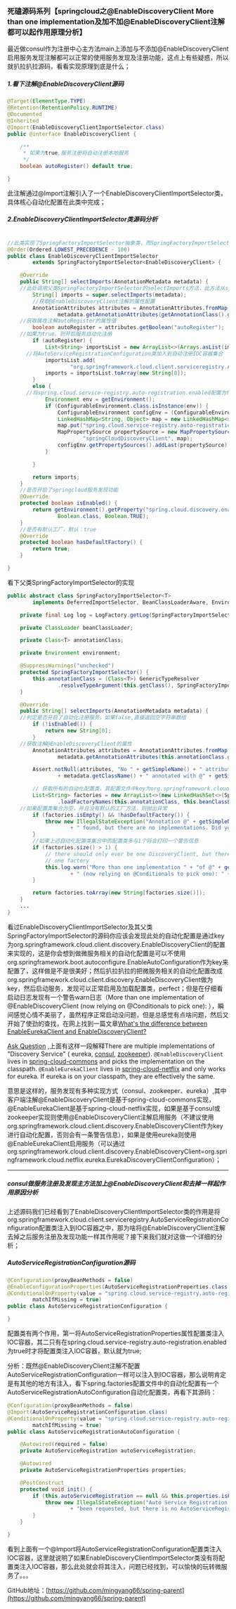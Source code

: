 ### 死磕源码系列【springcloud之@EnableDiscoveryClient More than one implementation及加不加@EnableDiscoveryClient注解都可以起作用原理分析】

最近做consul作为注册中心主方法main上添加与不添加@EnableDiscoveryClient启用服务发现注解都可以正常的使用服务发现及注册功能，这点上有些疑惑，所以就扒拉扒拉源码，看看实现原理到底是什么；

##### 1.看下注解@EnableDiscoveryClient源码

```java
@Target(ElementType.TYPE)
@Retention(RetentionPolicy.RUNTIME)
@Documented
@Inherited
@Import(EnableDiscoveryClientImportSelector.class)
public @interface EnableDiscoveryClient {

	/**
	 * 如果为true,服务注册将自动注册本地服务
	 */
	boolean autoRegister() default true;

}
```

此注解通过@Import注解引入了一个EnableDiscoveryClientImportSelector类，具体核心自动化配置在此类中完成；

##### 2.EnableDiscoveryClientImportSelector类源码分析

```java

//此类实现了SpringFactoryImportSelector抽象类，而SpringFactoryImportSelector类又实现了DeferredImportSelector接口，看到DeferredImportSelector接口如果你了解springboot自动化配置就应该很清楚在哪里会调用了，此处不再详解，不了解的可以翻看我之前的文章
@Order(Ordered.LOWEST_PRECEDENCE - 100)
public class EnableDiscoveryClientImportSelector
		extends SpringFactoryImportSelector<EnableDiscoveryClient> {

	@Override
	public String[] selectImports(AnnotationMetadata metadata) {
    //此处调用父类SpringFactoryImportSelector的selectImports方法，此方法从spring.factories配置文件中读取key为org.springframework.cloud.client.discovery.EnableDiscoveryClient的自动化配置类
		String[] imports = super.selectImports(metadata);
		//获取@EnableDiscoveryClient注解的属性配置
		AnnotationAttributes attributes = AnnotationAttributes.fromMap(
				metadata.getAnnotationAttributes(getAnnotationClass().getName(), true));
    //获取属性注解autoRegister的属性值
		boolean autoRegister = attributes.getBoolean("autoRegister");
    //如果为true，则开启服务自动化注册
		if (autoRegister) {
			List<String> importsList = new ArrayList<>(Arrays.asList(imports));
      //将AutoServiceRegistrationConfiguration类加入到自动注册IOC容器集合
			importsList.add(
					"org.springframework.cloud.client.serviceregistry.AutoServiceRegistrationConfiguration");
			imports = importsList.toArray(new String[0]);
		}
		else {
      //将spring.cloud.service-registry.auto-registration.enabled配置为false的结果加入到环境中
			Environment env = getEnvironment();
			if (ConfigurableEnvironment.class.isInstance(env)) {
				ConfigurableEnvironment configEnv = (ConfigurableEnvironment) env;
				LinkedHashMap<String, Object> map = new LinkedHashMap<>();
				map.put("spring.cloud.service-registry.auto-registration.enabled", false);
				MapPropertySource propertySource = new MapPropertySource(
						"springCloudDiscoveryClient", map);
				configEnv.getPropertySources().addLast(propertySource);
			}

		}

		return imports;
	}
	//是否开启了springcloud服务发现功能
	@Override
	protected boolean isEnabled() {
		return getEnvironment().getProperty("spring.cloud.discovery.enabled",
				Boolean.class, Boolean.TRUE);
	}
	//是否有默认工厂，默认：true
	@Override
	protected boolean hasDefaultFactory() {
		return true;
	}

}

```

看下父类SpringFactoryImportSelector的实现

```java
public abstract class SpringFactoryImportSelector<T>
		implements DeferredImportSelector, BeanClassLoaderAware, EnvironmentAware {

	private final Log log = LogFactory.getLog(SpringFactoryImportSelector.class);

	private ClassLoader beanClassLoader;

	private Class<T> annotationClass;

	private Environment environment;

	@SuppressWarnings("unchecked")
	protected SpringFactoryImportSelector() {
		this.annotationClass = (Class<T>) GenericTypeResolver
				.resolveTypeArgument(this.getClass(), SpringFactoryImportSelector.class);
	}

	@Override
	public String[] selectImports(AnnotationMetadata metadata) {
    //判定是否开启了自动化注册服务，如果false,直接返回空字符串数组
		if (!isEnabled()) {
			return new String[0];
		}
    //获取注解@EnableDiscoveryClient的属性
		AnnotationAttributes attributes = AnnotationAttributes.fromMap(
				metadata.getAnnotationAttributes(this.annotationClass.getName(), true));

		Assert.notNull(attributes, "No " + getSimpleName() + " attributes found. Is "
				+ metadata.getClassName() + " annotated with @" + getSimpleName() + "?");

		// 获取所有的自动化配置类，其配置文件中key为org.springframework.cloud.client.discovery.EnableDiscoveryClient，其中consul作为配置中心是配置文件中没有任何值，只有enurke时才有
		List<String> factories = new ArrayList<>(new LinkedHashSet<>(SpringFactoriesLoader
				.loadFactoryNames(this.annotationClass, this.beanClassLoader)));
    //如果配置类集合为空，并且没有默认的工厂方法，则抛出异常
		if (factories.isEmpty() && !hasDefaultFactory()) {
			throw new IllegalStateException("Annotation @" + getSimpleName()
					+ " found, but there are no implementations. Did you forget to include a starter?");
		}
		//如果上述自动化配置类集合中的配置类多与1个将会打印一个警告信息
		if (factories.size() > 1) {
			// there should only ever be one DiscoveryClient, but there might be more than
			// one factory
			this.log.warn("More than one implementation " + "of @" + getSimpleName()
					+ " (now relying on @Conditionals to pick one): " + factories);
		}

		return factories.toArray(new String[factories.size()]);
	}
	...
}
```

看过EnableDiscoveryClientImportSelector及其父类SpringFactoryImportSelector的源码你应该会发现此处的自动化配置是通过key为org.springframework.cloud.client.discovery.EnableDiscoveryClient的配置来实现的，这是你会想到做微服务相关的自动化配置是可以不使用org.springframework.boot.autoconfigure.EnableAutoConfiguration作为key来配置了，这样做是不是很美好；然后扒拉扒拉的把微服务相关的自动化配置改成org.springframework.cloud.client.discovery.EnableDiscoveryClient做为key，然后启动服务，发现可以正常启用及加载配置类，perfect；但是在仔细看启动日志发现有一个警告warn日志（More
than one implementation of @EnableDiscoveryClient (now relying on @Conditionals to pick one):
），瞬间感觉心情不美丽了，虽然程序正常启动没问题，但是总感觉有点啥问题，然后又开始了使劲的查找，在网上找到一篇文章[What's the difference between EnableEurekaClient and EnableDiscoveryClient?](https://stackoverflow.com/questions/31976236/whats-the-difference-between-enableeurekaclient-and-enablediscoveryclient)

[Ask Question](https://stackoverflow.com/questions/31976236/whats-the-difference-between-enableeurekaclient-and-enablediscoveryclient)
,上面有这样一段解释There are multiple implementations of "Discovery Service" (
eureka, [consul](https://github.com/spring-cloud/spring-cloud-consul), [zookeeper](https://github.com/spring-cloud/spring-cloud-zookeeper)). `@EnableDiscoveryClient`
lives in [spring-cloud-commons](https://github.com/spring-cloud/spring-cloud-commons) and picks the implementation on
the classpath. `@EnableEurekaClient` lives
in [spring-cloud-netflix](https://github.com/spring-cloud/spring-cloud-netflix/) and only works for eureka. If eureka is
on your classpath, they are effectively the same.

意思是这样的，服务发现有多种实现方式（consul、zookeeper、eureka）,其中客户端注解@EnableDiscoveryClient是基于spring-cloud-commons实现，@EnableEurekaClient是基于spring-cloud-netflix实现，如果是基于consul或zookeeper实现则使用@EnableDiscoveryClient注解启用服务（不建议使用org.springframework.cloud.client.discovery.EnableDiscoveryClient作为key进行自动化配置，否则会有一条警告信息），如果是使用eureka则使用@EnableEurekaClient启用服务（可以通过org.springframework.cloud.client.discovery.EnableDiscoveryClient=org.springframework.cloud.netflix.eureka.EurekaDiscoveryClientConfiguration）；

------

##### consul做服务注册及发现主方法加上@EnableDiscoveryClient和去掉一样起作用原因分析

>
上述源码我们已经看到了EnableDiscoveryClientImportSelector类的作用是将org.springframework.cloud.client.serviceregistry.AutoServiceRegistrationConfiguration配置类注入到IOC容器之中，那为啥将@EnableDiscoveryClient注解去掉之后服务注册及发现功能一样其作用呢？接下来我们就对这做一个详细的分析；

##### AutoServiceRegistrationConfiguration源码

```java
@Configuration(proxyBeanMethods = false)
@EnableConfigurationProperties(AutoServiceRegistrationProperties.class)
@ConditionalOnProperty(value = "spring.cloud.service-registry.auto-registration.enabled",
		matchIfMissing = true)
public class AutoServiceRegistrationConfiguration {

}
```

>
配置类有两个作用，第一将AutoServiceRegistrationProperties属性配置类注入IOC容器，其二只有在spring.cloud.service-registry.auto-registration.enabled为true时才将配置类注入IOC容器，默认就为true;

分析：既然@EnableDiscoveryClient注解不配置AutoServiceRegistrationConfiguration一样可以注入到IOC容器，那么说明肯定是有其他的地方有注入，看下spring.factories配置文件中的自动化配置有一个AutoServiceRegistrationAutoConfiguration自动化配置类，再看下其源码：

```java
@Configuration(proxyBeanMethods = false)
@Import(AutoServiceRegistrationConfiguration.class)
@ConditionalOnProperty(value = "spring.cloud.service-registry.auto-registration.enabled",
		matchIfMissing = true)
public class AutoServiceRegistrationAutoConfiguration {

	@Autowired(required = false)
	private AutoServiceRegistration autoServiceRegistration;

	@Autowired
	private AutoServiceRegistrationProperties properties;

	@PostConstruct
	protected void init() {
		if (this.autoServiceRegistration == null && this.properties.isFailFast()) {
			throw new IllegalStateException("Auto Service Registration has "
					+ "been requested, but there is no AutoServiceRegistration bean");
		}
	}

}
```

看到上面有一个@Import将AutoServiceRegistrationConfiguration配置类注入IOC容器，这里就说明了如果EnableDiscoveryClientImportSelector类没有将配置类注入IOC容器，那么此处就会将其注入，问题已经找到，可以愉快的玩转微服务了。。。

GitHub地址：[https://github.com/mingyang66/spring-parent](https://github.com/mingyang66/spring-parent)